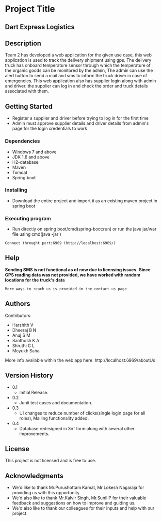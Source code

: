 # Project Title

## **Dart Express Logistics**

## Description

Team 2 has developed a web application for the given use case, this web application is used to track the delivery shipment using gps. 
The delivery truck has onboard temperature sensor through which the temperature of the organic goods can be monitored by the admin, The admin can use the alert button to send a mail and sms to inform the truck driver in case of emergencies. This web application also has supplier login along with admin and driver. the supplier can log in and check the order and truck details associated with them.


## Getting Started

* Register a supplier and driver before trying to log in for the first time
* Admin must approve supplier details and driver details from admin's page for the login credentials to work


### Dependencies

* Windows 7 and above
* JDK 1.8 and above
* H2-database
* Maven
* Tomcat
* Spring boot


### Installing

* Download the entire project and import it as an existing maven project in spring boot 

### Executing program

* Run directly on spring boot/cmd(spring-boot:run) or run the java jar/war file using cmd(java -jar <file name>)
```
Connect throught port:6969 (http://localhost:6969/)
```

## Help

**Sending SMS is not functional as of now due to licensing issues.**
**Since GPS reading data was not provided, we have worked with random locations for the truck's data**
```
More ways to reach us is provided in the contact us page 
```

## Authors

Contributors:

* Harshith V
* Dheeraj B N
* Anuj S M
* Santhosh K A
* Shruthi C L
* Moyukh Saha

More info available within the web app here:
http://localhost:6969/aboutUs


## Version History

* 0.1
    * Initial Release.
* 0.2
    * Junit test cases and documentation.
* 0.3
    * UI changes to reduce number of clicks(single login page for all roles), Mailing functionality added.
* 0.4
    * Database redesigned in 3nf form along with several other improvements.


## License

This project is not licensed and is free to use. 


## Acknowledgments


* We'd like to thank Mr.Purushottam Kamat, Mr.Lokesh Nagaraja for providing us with this opportunity.
* We'd also like to thank Mr.Kalvir Singh, Mr.Sunil P for their valuable feedback and suggestions on how to improve and guiding us.
* We'd also like to thank our colleagues for their inputs and help with our project.
